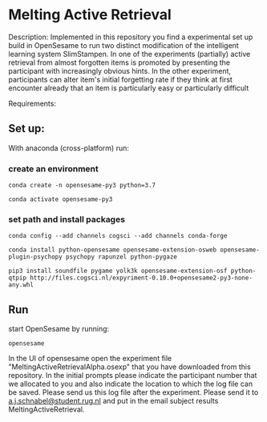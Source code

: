 # Melting Active Retrieval

Description:
Implemented in this repository you find a experimental set up build in OpenSesame to run two distinct modification of the intelligent learning system SlimStampen.
In one of the experiments (partially) active retrieval from almost forgotten items is promoted by presenting the participant with increasingly obvious hints.
In the other experiment, participants can alter item's initial forgetting rate if they think at first encounter already that an item is particularly easy or particularly difficult

Requirements:

## Set up:

With anaconda (cross-platform) run:

### create an environment
`conda create -n opensesame-py3 python=3.7`

`conda activate opensesame-py3`

### set path and install packages
`conda config --add channels cogsci --add channels conda-forge`

`conda install python-opensesame opensesame-extension-osweb opensesame-plugin-psychopy psychopy rapunzel python-pygaze`

`pip3 install soundfile pygame yolk3k opensesame-extension-osf python-qtpip http://files.cogsci.nl/expyriment-0.10.0+opensesame2-py3-none-any.whl`

## Run
start OpenSesame by running:

`opensesame`

In the UI of opensesame open the experiment file "MeltingActiveRetrievalAlpha.osexp" that you have downloaded from this repository.
In the initial prompts please indicate the participant number that we allocated to you 
and also indicate the location to which the log file can be saved. Please send us this log file after the experiment. Please send it to a.j.schnabel@student.rug.nl and put in the email subject results MeltingActiveRetrieval.
